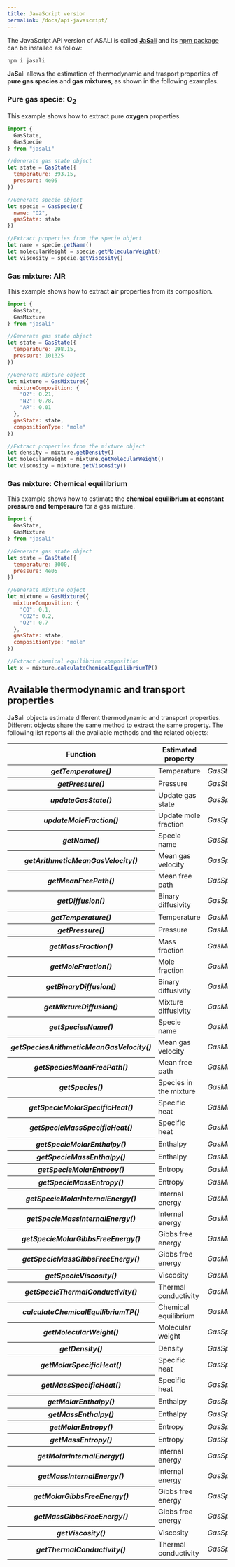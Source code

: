 ```yaml
---
title: JavaScript version
permalink: /docs/api-javascript/
---
```

The JavaScript API version of ASALI is called [**J**a**S**ali](https://github.com/srebughini/JASALI) and its [npm package](https://www.npmjs.com/package/jasali) can be installed as follow:

```bash
npm i jasali
```

**J**a**S**ali allows the estimation of thermodynamic and trasport properties of **pure gas species** and **gas mixtures**, as shown in the following examples.

### Pure gas specie: O<sub>2</sub>
This example shows how to extract pure **oxygen** properties.

```javascript
import {
  GasState,
  GasSpecie
} from "jasali"

//Generate gas state object
let state = GasState({
  temperature: 393.15,
  pressure: 4e05
})

//Generate specie object
let specie = GasSpecie({
  name: "O2",
  gasState: state
})

//Extract properties from the specie object
let name = specie.getName()
let molecularWeight = specie.getMolecularWeight()
let viscosity = specie.getViscosity()
```

### Gas mixture: AIR
This example shows how to extract **air** properties from its composition.

```javascript
import {
  GasState,
  GasMixture
} from "jasali"

//Generate gas state object
let state = GasState({
  temperature: 298.15,
  pressure: 101325
})

//Generate mixture object
let mixture = GasMixture({
  mixtureComposition: {
    "O2": 0.21,
    "N2": 0.78,
    "AR": 0.01
  },
  gasState: state,
  compositionType: "mole"
})

//Extract properties from the mixture object
let density = mixture.getDensity()
let molecularWeight = mixture.getMolecularWeight()
let viscosity = mixture.getViscosity()
```
### Gas mixture: Chemical equilibrium
This example shows how to estimate the **chemical equilibrium at constant pressure and temperaure** for a gas mixture.

```javascript
import {
  GasState,
  GasMixture
} from "jasali"

//Generate gas state object
let state = GasState({
  temperature: 3000,
  pressure: 4e05
})

//Generate mixture object
let mixture = GasMixture({
  mixtureComposition: {
    "CO": 0.1,
    "CO2": 0.2,
    "O2": 0.7
  },
  gasState: state,
  compositionType: "mole"
})

//Extract chemical equilibrium composition
let x = mixture.calculateChemicalEquilibriumTP()
```

## **Available thermodynamic and transport properties**
**J**a**S**ali objects estimate different thermodynamic and transport properties. Different objects share the same method to extract the same property. The following list reports all the available methods and the related objects:

<table class="table table-striped">
  <thead>
      <tr>
          <th scope="row">Function</th>
          <th>Estimated property</th>
          <th>Method of</th>
          <th>Unit dimension</th>
      </tr>
  </thead>
  <tbody>
    <tr>
      <th scope="row"><b><i>getTemperature()</i></b></th>
      <td>Temperature</td>
      <td><i>GasState</i></td>
      <td>K</td>
    </tr>
    <tr>
      <th scope="row"><b><i>getPressure()</i></b></th>
      <td>Pressure</td>
      <td><i>GasState</i></td>
      <td>Pa</td>
    </tr>
    <tr>
      <th scope="row"><b><i>updateGasState()</i></b></th>
      <td>Update gas state</td>
      <td><i>GasSpecie</i></td>
      <td>n.a</td>
    </tr>
    <tr>
      <th scope="row"><b><i>updateMoleFraction()</i></b></th>
      <td>Update mole fraction</td>
      <td><i>GasSpecie</i></td>
      <td>n.a</td>
    </tr>
    <tr>
      <th scope="row"><b><i>getName()</i></b></th>
      <td>Specie name</td>
      <td><i>GasSpecie</i></td>
      <td>n.a</td>
    </tr>
    <tr>
      <th scope="row"><b><i>getArithmeticMeanGasVelocity()</i></b></th>
      <td>Mean gas velocity</td>
      <td><i>GasSpecie</i></td>
      <td>m/s</td>
    </tr>
    <tr>
      <th scope="row"><b><i>getMeanFreePath()</i></b></th>
      <td>Mean free path</td>
      <td><i>GasSpecie</i></td>
      <td>m</td>
    </tr>
    <tr>
      <th scope="row"><b><i>getDiffusion()</i></b></th>
      <td>Binary diffusivity</td>
      <td><i>GasSpecie</i></td>
      <td>m<sup>2</sup>/s</td>
    </tr>
    <tr>
      <th scope="row"><b><i>getTemperature()</i></b></th>
      <td>Temperature</td>
      <td><i>GasMixture</i></td>
      <td>K</td>
    </tr>
    <tr>
      <th scope="row"><b><i>getPressure()</i></b></th>
      <td>Pressure</td>
      <td><i>GasMixture</i></td>
      <td>Pa</td>
    </tr>
    <tr>
      <th scope="row"><b><i>getMassFraction()</i></b></th>
      <td>Mass fraction</td>
      <td><i>GasMixture</i></td>
      <td>n.a</td>
    </tr>
    <tr>
      <th scope="row"><b><i>getMoleFraction()</i></b></th>
      <td>Mole fraction</td>
      <td><i>GasMixture</i></td>
      <td>n.a</td>
    </tr>
    <tr>
      <th scope="row"><b><i>getBinaryDiffusion()</i></b></th>
      <td>Binary diffusivity</td>
      <td><i>GasMixture</i></td>
      <td>m<sup>2</sup>/s</td>
    </tr>
    <tr>
      <th scope="row"><b><i>getMixtureDiffusion()</i></b></th>
      <td>Mixture diffusivity</td>
      <td><i>GasMixture</i></td>
      <td>m<sup>2</sup>/s</td>
    </tr>
    <tr>
      <th scope="row"><b><i>getSpeciesName()</i></b></th>
      <td>Specie name</td>
      <td><i>GasMixture</i></td>
      <td>n.a</td>
    </tr>
    <tr>
      <th scope="row"><b><i>getSpeciesArithmeticMeanGasVelocity()</i></b></th>
      <td>Mean gas velocity</td>
      <td><i>GasMixture</i></td>
      <td>m/s</td>
    </tr>
    <tr>
      <th scope="row"><b><i>getSpeciesMeanFreePath()</i></b></th>
      <td>Mean free path</td>
      <td><i>GasMixture</i></td>
      <td>m</td>
    </tr>
    <tr>
      <th scope="row"><b><i>getSpecies()</i></b></th>
      <td>Species in the mixture</td>
      <td><i>GasMixture</i></td>
      <td>n.a</td>
    </tr>
    <tr>
      <th scope="row"><b><i>getSpecieMolarSpecificHeat()</i></b></th>
      <td>Specific heat</td>
      <td><i>GasMixture</i></td>
      <td>J/kmol/K</td>
    </tr>
    <tr>
      <th scope="row"><b><i>getSpecieMassSpecificHeat()</i></b></th>
      <td>Specific heat</td>
      <td><i>GasMixture</i></td>
      <td>J/kg/K</td>
    </tr>
    <tr>
      <th scope="row"><b><i>getSpecieMolarEnthalpy()</i></b></th>
      <td>Enthalpy</td>
      <td><i>GasMixture</i></td>
      <td>J/kmol</td>
    </tr>
    <tr>
      <th scope="row"><b><i>getSpecieMassEnthalpy()</i></b></th>
      <td>Enthalpy</td>
      <td><i>GasMixture</i></td>
      <td>J/kg</td>
    </tr>
    <tr>
      <th scope="row"><b><i>getSpecieMolarEntropy()</i></b></th>
      <td>Entropy</td>
      <td><i>GasMixture</i></td>
      <td>J/kmol/K</td>
    </tr>
    <tr>
      <th scope="row"><b><i>getSpecieMassEntropy()</i></b></th>
      <td>Entropy</td>
      <td><i>GasMixture</i></td>
      <td>J/kg/K</td>
    </tr>
    <tr>
      <th scope="row"><b><i>getSpecieMolarInternalEnergy()</i></b></th>
      <td>Internal energy</td>
      <td><i>GasMixture</i></td>
      <td>J/kmol</td>
    </tr>
    <tr>
      <th scope="row"><b><i>getSpecieMassInternalEnergy()</i></b></th>
      <td>Internal energy</td>
      <td><i>GasMixture</i></td>
      <td>J/kg</td>
    </tr>
    <tr>
      <th scope="row"><b><i>getSpecieMolarGibbsFreeEnergy()</i></b></th>
      <td>Gibbs free energy</td>
      <td><i>GasMixture</i></td>
      <td>J/kmol</td>
    </tr>
    <tr>
      <th scope="row"><b><i>getSpecieMassGibbsFreeEnergy()</i></b></th>
      <td>Gibbs free energy</td>
      <td><i>GasMixture</i></td>
      <td>J/kg</td>
    </tr>
    <tr>
      <th scope="row"><b><i>getSpecieViscosity()</i></b></th>
      <td>Viscosity</td>
      <td><i>GasMixture</i></td>
      <td>Pa*s</td>
    </tr>
    <tr>
      <th scope="row"><b><i>getSpecieThermalConductivity()</i></b></th>
      <td>Thermal conductivity</td>
      <td><i>GasMixture</i></td>
      <td>W/m/K</td>
    </tr>
    <tr>
      <th scope="row"><b><i>calculateChemicalEquilibriumTP()</i></b></th>
      <td>Chemical equilibrium</td>
      <td><i>GasMixture</i></td>
      <td>mole fraction</td>
    </tr>
    <tr>
      <th scope="row"><b><i>getMolecularWeight()</i></b></th>
      <td>Molecular weight</td>
      <td><i>GasSpecie/GasMixture</i></td>
      <td>g/mol</td>
    </tr>
    <tr>
      <th scope="row"><b><i>getDensity()</i></b></th>
      <td>Density</td>
      <td><i>GasSpecie/GasMixture</i></td>
      <td>kg/m<sup>3</sup></td>
    </tr>
    <tr>
      <th scope="row"><b><i>getMolarSpecificHeat()</i></b></th>
      <td>Specific heat</td>
      <td><i>GasSpecie/GasMixture</i></td>
      <td>J/kmol/K</td>
    </tr>
    <tr>
      <th scope="row"><b><i>getMassSpecificHeat()</i></b></th>
      <td>Specific heat</td>
      <td><i>GasSpecie/GasMixture</i></td>
      <td>J/kg/K</td>
    </tr>
    <tr>
      <th scope="row"><b><i>getMolarEnthalpy()</i></b></th>
      <td>Enthalpy</td>
      <td><i>GasSpecie/GasMixture</i></td>
      <td>J/kmol</td>
    </tr>
    <tr>
      <th scope="row"><b><i>getMassEnthalpy()</i></b></th>
      <td>Enthalpy</td>
      <td><i>GasSpecie/GasMixture</i></td>
      <td>J/kg</td>
    </tr>
    <tr>
      <th scope="row"><b><i>getMolarEntropy()</i></b></th>
      <td>Entropy</td>
      <td><i>GasSpecie/GasMixture</i></td>
      <td>J/kmol/K</td>
    </tr>
    <tr>
      <th scope="row"><b><i>getMassEntropy()</i></b></th>
      <td>Entropy</td>
      <td><i>GasSpecie/GasMixture</i></td>
      <td>J/kg/K</td>
    </tr>
    <tr>
      <th scope="row"><b><i>getMolarInternalEnergy()</i></b></th>
      <td>Internal energy</td>
      <td><i>GasSpecie/GasMixture</i></td>
      <td>J/kmol</td>
    </tr>
    <tr>
      <th scope="row"><b><i>getMassInternalEnergy()</i></b></th>
      <td>Internal energy</td>
      <td><i>GasSpecie/GasMixture</i></td>
      <td>J/kg</td>
    </tr>
    <tr>
      <th scope="row"><b><i>getMolarGibbsFreeEnergy()</i></b></th>
      <td>Gibbs free energy</td>
      <td><i>GasSpecie/GasMixture</i></td>
      <td>J/kmol</td>
    </tr>
    <tr>
      <th scope="row"><b><i>getMassGibbsFreeEnergy()</i></b></th>
      <td>Gibbs free energy</td>
      <td><i>GasSpecie/GasMixture</i></td>
      <td>J/kg</td>
    </tr>
    <tr>
      <th scope="row"><b><i>getViscosity()</i></b></th>
      <td>Viscosity</td>
      <td><i>GasSpecie/GasMixture</i></td>
      <td>Pa*s</td>
    </tr>
    <tr>
      <th scope="row"><b><i>getThermalConductivity()</i></b></th>
      <td>Thermal conductivity</td>
      <td><i>GasSpecie/GasMixture</i></td>
      <td>W/m/K</td>
    </tr>
  </tbody>
</table>

